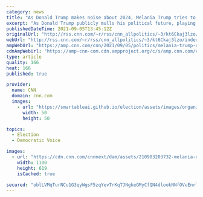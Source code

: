 ```yaml
---
category: news
title: "As Donald Trump makes noise about 2024, Melania Trump tries to stay out of the public eye"
excerpt: "As Donald Trump publicly mulls his political future, playing a game of \"will he-won't he\" in a potential bid for the White House in 2024, all the while flexing influence in primaries for next year's midterms, there is one key person noticeably quiet. Again.\n    \n"
publishedDateTime: 2021-09-05T13:45:12Z
originalUrl: "http://rss.cnn.com/~r/rss/cnn_allpolitics/~3/kt6Ckaj3lzo/index.html"
webUrl: "http://rss.cnn.com/~r/rss/cnn_allpolitics/~3/kt6Ckaj3lzo/index.html"
ampWebUrl: "https://amp.cnn.com/cnn/2021/09/05/politics/melania-trump-out-of-the-public-eye-2024/index.html"
cdnAmpWebUrl: "https://amp-cnn-com.cdn.ampproject.org/c/s/amp.cnn.com/cnn/2021/09/05/politics/melania-trump-out-of-the-public-eye-2024/index.html"
type: article
quality: 166
heat: 166
published: true

provider:
  name: CNN
  domain: cnn.com
  images:
    - url: "https://smartableai.github.io/election/assets/images/organizations/cnn.com-50x50.jpg"
      width: 50
      height: 50

topics:
  - Election
  - Democratic Voice

images:
  - url: "https://cdn.cnn.com/cnnnext/dam/assets/210903203732-melania-donald-trump-split-restricted-super-tease.jpg"
    width: 1100
    height: 619
    isCached: true

secured: "oblLVMqTurNCu1G3qyWgsF5zqYevTrKqTJNgkeGMyCfQN4dlookNNfOVuEnrlF/NXLr+yzShipMB+i2RmJYpxvMLh/yQj2fHamgj+oWYHFG3GFyYuoSUH1sa8VMK1mAJBzzY2tMPWFraYuNASuRwoczMPG8HGFUX8bnJ8NfJvLRblVDDBwkgtLTgVMenGRtLBG0x+N54m8jbEwE5ACqlWSeyLTNQ0vcnTdtEeA/Ahapwk1TNfq62d0Spl/ZiHYKhX3j6RcdwvGLOKtrAAGQM5xex8GMZgisEdZ8fMI+P6UT3lhCNGIO0nGBMYz+Ah0mGuANhQbZNIFlzzsG79AJznns2ryHz9klRyuCdF3j6W9U=;iTAePDg9QiBfoGK9sLLvQw=="
---
```


